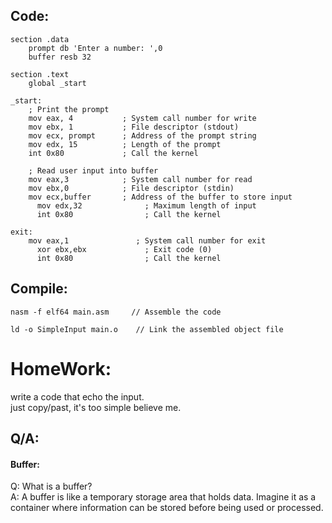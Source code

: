 ## Code:
```
section .data
    prompt db 'Enter a number: ',0
    buffer resb 32

section .text
    global _start

_start:
    ; Print the prompt
    mov eax, 4           ; System call number for write
    mov ebx, 1           ; File descriptor (stdout)
    mov ecx, prompt      ; Address of the prompt string
    mov edx, 15          ; Length of the prompt
    int 0x80             ; Call the kernel

    ; Read user input into buffer
    mov eax,3            ; System call number for read
    mov ebx,0            ; File descriptor (stdin)
    mov ecx,buffer       ; Address of the buffer to store input
      mov edx,32              ; Maximum length of input
      int 0x80                ; Call the kernel

exit:
    mov eax,1               ; System call number for exit
      xor ebx,ebx             ; Exit code (0)
      int 0x80                ; Call the kernel
```
## Compile:
```
nasm -f elf64 main.asm     // Assemble the code

ld -o SimpleInput main.o    // Link the assembled object file
```
# HomeWork:
write a code that echo the input.</br>
just copy/past, it's too simple believe me.
## Q/A:
#### Buffer:
Q: What is a buffer? </br>
A: A buffer is like a temporary storage area that holds data. Imagine it as a container where information can be stored before being used or processed.
